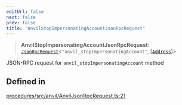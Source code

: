 ```yaml
---
editUrl: false
next: false
prev: false
title: "AnvilStopImpersonatingAccountJsonRpcRequest"
---
```


> **AnvilStopImpersonatingAccountJsonRpcRequest**: [`JsonRpcRequest`](/reference/tevm/jsonrpc/type-aliases/jsonrpcrequest/)\<`"anvil_stopImpersonatingAccount"`, [[`Address`](/reference/tevm/utils/type-aliases/address/)]\>

JSON-RPC request for `anvil_stopImpersonatingAccount` method

## Defined in

[procedures/src/anvil/AnvilJsonRpcRequest.ts:21](https://github.com/evmts/tevm-monorepo/blob/main/packages/procedures/src/anvil/AnvilJsonRpcRequest.ts#L21)
